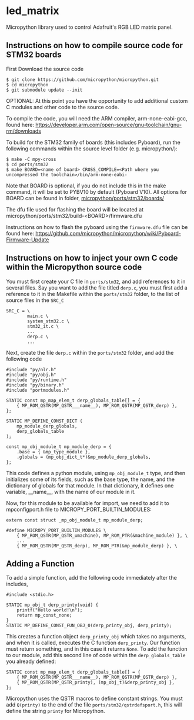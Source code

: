 # led_matrix
Micropython library used to control Adafruit's RGB LED matrix panel.

Instructions on how to compile source code for STM32 boards
-----------------------------------------------------------

First Download the source code

    $ git clone https://github.com/micropython/micropython.git
    $ cd micropython
    $ git submodule update --init

OPTIONAL: At this point you have the opportunity to add additional custom C modules and other code to the source code.

To compile the code, you will need the ARM compiler, arm-none-eabi-gcc, found here:
https://developer.arm.com/open-source/gnu-toolchain/gnu-rm/downloads

To build for the STM32 family of boards (this includes Pyboard), run the following
commands within the source level folder (e.g. micropython/):

    $ make -C mpy-cross
    $ cd ports/stm32
    $ make BOARD=<name of board> CROSS_COMPILE=<Path where you uncompressed the toolchain>/bin/arm-none-eabi-

Note that BOARD is optional, if you do not include this in the make command, it will be
set to PYBV10 by default (Pyboard V10).
All options for BOARD can be found in folder, [micropython/ports/stm32/boards/](https://github.com/micropython/micropython/tree/master/ports/stm32/boards)

The dfu file used for flashing the board will be located at
micropython/ports/stm32/build-\<BOARD\>/firmware.dfu

Instructions on how to flash the pyboard using the `firmware.dfu` file can be found here:
https://github.com/micropython/micropython/wiki/Pyboard-Firmware-Update

Instructions on how to inject your own C code within the Micropython source code
--------------------------------------------------------------------------------

You must first create your C file in `ports/stm32`, and add references to it in several
files. Say you want to add the file titled `derp.c`, you must first add a reference to it
in the Makefile within the `ports/stm32` folder, to the list of source files in the `SRC_C`

    SRC_C = \
            main.c \
            system_stm32.c \
            stm32_it.c \
            ...
            derp.c \
            ...
        
Next, create the file `derp.c` within the `ports/stm32` folder, and add the following code

    #include "py/nlr.h"
    #include "py/obj.h"
    #include "py/runtime.h"
    #include "py/binary.h"
    #include "portmodules.h"
    
    STATIC const mp_map_elem_t derp_globals_table[] = {
        { MP_ROM_QSTR(MP_QSTR___name__), MP_ROM_QSTR(MP_QSTR_derp) },
    };
    
    STATIC MP_DEFINE_CONST_DICT (
        mp_module_derp_globals,
        derp_globals_table
    );
    
    const mp_obj_module_t mp_module_derp = {
        .base = { &mp_type_module },
        .globals = (mp_obj_dict_t*)&mp_module_derp_globals,
    };
    
This code defines a python module, using `mp_obj_module_t` type, and then initializes
some of its fields, such as the base type, the name, and the dictionary of globals for
that module. In that dictionary, it defines one variable, \_\_name\_\_, with the name of
our module in it.

Now, for this module to be available for import, we need to add it to
mpconfigport.h file to MICROPY\_PORT\_BUILTIN\_MODULES:

    extern const struct _mp_obj_module_t mp_module_derp;
    
    #define MICROPY_PORT_BUILTIN_MODULES \
        { MP_ROM_QSTR(MP_QSTR_umachine), MP_ROM_PTR(&machine_module) }, \
        ...
        { MP_ROM_QSTR(MP_QSTR_derp), MP_ROM_PTR(&mp_module_derp) }, \

Adding a Function
-----------------
To add a simple function, add the following code immediately after the includes,

    #include <stdio.h>
    
    STATIC mp_obj_t derp_printy(void) {
        printf("Hello world!\n");
        return mp_const_none;
    }
    STATIC MP_DEFINE_CONST_FUN_OBJ_0(derp_printy_obj, derp_printy);
    
This creates a function object `derp_printy_obj` which takes no arguments, and when it is
called, executes the C function `derp_printy`. Our function must return something, and in
this case it returns `None`. To add the function to our module, add this second line of
code within the `derp_globals_table` you already defined:

    STATIC const mp_map_elem_t derp_globals_table[] = {
        { MP_ROM_QSTR(MP_QSTR___name__), MP_ROM_QSTR(MP_QSTR_derp) },
        { MP_ROM_QSTR(MP_QSTR_printy), (mp_obj_t)&derp_printy_obj },
    };

Micropython uses the QSTR macros to define constant strings. You must add `Q(printy)` to
the end of the file `ports/stm32/qstrdefsport.h`, this will define the string `printy` for
Micropython.
